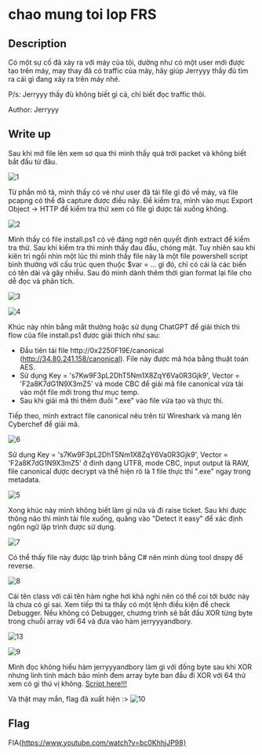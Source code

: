 # chao mung toi lop FRS
## Description
Có một sự cố đã xảy ra với máy của tôi, dường như có một user mới được tạo trên máy, may thay đã có traffic của máy, hãy giúp Jerryyy thầy đù tìm ra cái gì đang xảy ra trên máy nhé.

P/s: Jerryyy thầy đù không biết gì cả, chỉ biết đọc traffic thôi.

Author: Jerryyy

## Write up
Sau khi mở file lên xem sơ qua thì mình thấy quá trời packet và không biết bắt đầu từ đâu.

![1](https://github.com/tlmt009147/2025-Tech-Test/blob/79fa7a369d19386eef8edf95d6d14ba6269899b7/forensics/chao%20mung%20toi%20lop%20FRS/assets/1.png)

Từ phần mô tả, mình thấy có vẻ như user đã tải file gì đó về máy, và file pcapng có thể đã capture được điều này. Để kiểm tra, mình vào mục Export Object -> HTTP để kiểm tra
thử xem có file gì được tải xuống không.

![2](https://github.com/tlmt009147/2025-Tech-Test/blob/79fa7a369d19386eef8edf95d6d14ba6269899b7/forensics/chao%20mung%20toi%20lop%20FRS/assets/2.png)

Mình thấy có file install.ps1 có vẻ đáng ngờ nên quyết định extract để kiểm tra thử. Sau khi kiểm tra thì mình thấy đau đầu, chóng mặt. Tuy nhiên sau khi kiên trì 
ngồi nhìn một lúc thì mình thấy file này là một file powershell script bình thường với cấu trúc quen thuộc $var =  ... gì đó, chỉ có cái là các biến có tên dài và gây 
nhiễu. Sau đó mình dành thêm thời gian format lại file cho dễ đọc và phân tích.

![3](https://github.com/tlmt009147/2025-Tech-Test/blob/79fa7a369d19386eef8edf95d6d14ba6269899b7/forensics/chao%20mung%20toi%20lop%20FRS/assets/3.png)

![4](https://github.com/tlmt009147/2025-Tech-Test/blob/79fa7a369d19386eef8edf95d6d14ba6269899b7/forensics/chao%20mung%20toi%20lop%20FRS/assets/4.png)

Khúc này nhìn bằng mắt thường hoặc sử dụng ChatGPT để giải thích thì flow của file install.ps1 được giải thích như sau:
- Đầu tiên tải file http://0x2250F19E/canonical (http://34.80.241.158/canonical). File này được mã hóa bằng thuật toán AES.
- Sử dụng Key = 's7Kw9F3pL2DhT5Nm1X8ZqY6Va0R3Gjk9', Vector = 'F2a8K7dG1N9X3mZ5' và mode CBC để giải mã file canonical vừa tải vào một file mới trong thư mục temp\.
- Sau khi giải mã thì thêm đuôi ".exe" vào file vừa tạo và thực thi.

Tiếp theo, mình extract file canonical nêu trên từ Wireshark và mang lên Cyberchef để giải mã.

![6](https://github.com/tlmt009147/2025-Tech-Test/blob/79fa7a369d19386eef8edf95d6d14ba6269899b7/forensics/chao%20mung%20toi%20lop%20FRS/assets/6.png)

Sử dụng Key = 's7Kw9F3pL2DhT5Nm1X8ZqY6Va0R3Gjk9', Vector = 'F2a8K7dG1N9X3mZ5' ở đinh dạng UTF8, mode CBC, input output là RAW, file canonical được decrypt và thể 
hiện rõ là 1 file thực thi ".exe" ngay trong metadata.

![5](https://github.com/tlmt009147/2025-Tech-Test/blob/79fa7a369d19386eef8edf95d6d14ba6269899b7/forensics/chao%20mung%20toi%20lop%20FRS/assets/5.png)

Xong khúc này mình không biết làm gì nữa và đi raise ticket. Sau khi được thông não thì mình tải file xuống, quăng vào "Detect it easy" để xác định ngôn ngữ lập trình được sử dụng.

![7](https://github.com/tlmt009147/2025-Tech-Test/blob/79fa7a369d19386eef8edf95d6d14ba6269899b7/forensics/chao%20mung%20toi%20lop%20FRS/assets/7.png)

Có thể thấy file này được lập trình bằng C# nên mình dùng tool dnspy để reverse.

![8](https://github.com/tlmt009147/2025-Tech-Test/blob/79fa7a369d19386eef8edf95d6d14ba6269899b7/forensics/chao%20mung%20toi%20lop%20FRS/assets/8.png)

Cái tên class với cái tên hàm nghe hơi khả nghi nên có thể coi tới bước này là chưa có gì sai. Xem tiếp thì ta thấy có một lệnh điều kiện để check Debugger.
Nếu không có Debugger, chương trình sẽ bắt đầu XOR từng byte trong chuỗi array với 64 và đưa vào hàm jerryyyandbory.

![13](https://github.com/tlmt009147/2025-Tech-Test/blob/1fcee1f5da36c313088d3ba3ce508f42bb524bf7/forensics/chao%20mung%20toi%20lop%20FRS/assets/13.png)

![9](https://github.com/tlmt009147/2025-Tech-Test/blob/1fcee1f5da36c313088d3ba3ce508f42bb524bf7/forensics/chao%20mung%20toi%20lop%20FRS/assets/9.png)

Mình đọc không hiểu hàm jerryyyandbory làm gì với đống byte sau khi XOR nhưng linh tính mách bảo mình đem array byte ban đầu đi XOR với 64 thử xem có gì thú vị không.
[Script here!!!](https://github.com/tlmt009147/2025-Tech-Test/blob/1fcee1f5da36c313088d3ba3ce508f42bb524bf7/forensics/chao%20mung%20toi%20lop%20FRS/assets/xor.py)

Và thật may mắn, flag đã xuất hiện :> 
![10](https://github.com/tlmt009147/2025-Tech-Test/blob/1fcee1f5da36c313088d3ba3ce508f42bb524bf7/forensics/chao%20mung%20toi%20lop%20FRS/assets/10.png)

## Flag
FIA{https://www.youtube.com/watch?v=bc0KhhjJP98}
